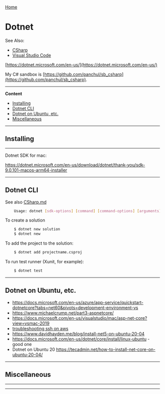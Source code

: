 [Home](Readme.md)
# Dotnet

See Also:

- [CSharp](CSharp.md)
- [Visual Studio Code](VisualStudioCode.md)


[https://dotnet.microsoft.com/en-us/](https://dotnet.microsoft.com/en-us/)

My C# sandbox is [https://github.com/panchul/sb_csharp](https://github.com/panchul/sb_csharp).

---

**Content**

- [Installing](Dotnet.md#installing)
- [Dotnet CLI](Dotnet.md#Dotnet-CLI)
- [Dotnet on Ubuntu, etc.](Dotnet.md#dotnet-on-ubuntu-etc)
- [Miscellaneous](Dotnet.md#miscellaneous)

---

## Installing

---

Dotnet SDK for mac:

https://dotnet.microsoft.com/en-us/download/dotnet/thank-you/sdk-9.0.101-macos-arm64-installer

---

## Dotnet CLI

See also [CSharp.md](CSharp.md#dotnet-cli)

```bash
    Usage: dotnet [sdk-options] [command] [command-options] [arguments]
```

To create a solution

```bash
    $ dotnet new solution
    $ dotnet new 
```

To add the project to the solution:

```bash
    $ dotnet add projectname.csproj
```

To run test runner (Xunit, for example):

```bash
    $ dotnet test
```

---

## Dotnet on Ubuntu, etc.

- https://docs.microsoft.com/en-us/azure/app-service/quickstart-dotnetcore?tabs=net60&pivots=development-environment-vs
- https://www.michaelcrump.net/part3-aspnetcore/
- https://docs.microsoft.com/en-us/visualstudio/mac/asp-net-core?view=vsmac-2019
- [troubleshooting ssh on aws](https://aws.amazon.com/premiumsupport/knowledge-center/ec2-linux-fix-permission-denied-errors/)
- https://www.davidhayden.me/blog/install-net5-on-ubuntu-20-04
- https://docs.microsoft.com/en-us/dotnet/core/install/linux-ubuntu - good one
- Dotnet on Ubuntu 20 https://tecadmin.net/how-to-install-net-core-on-ubuntu-20-04/

---

## Miscellaneous

---

---